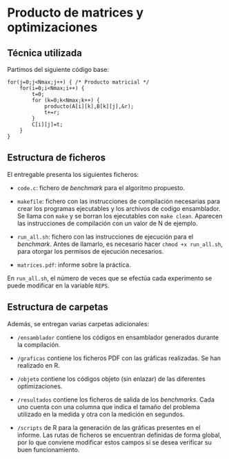 # Producto de matrices y optimizaciones

## Técnica utilizada

Partimos del siguiente código base:

```{c}
for(j=0;j<Nmax;j++) { /* Producto matricial */
	for(i=0;i<Nmax;i++) {
		t=0;
		for (k=0;k<Nmax;k++) {
			producto(A[i][k],B[k][j],&r);
			t+=r; 
		}
		C[i][j]=t; 
	} 
}
```

## Estructura de ficheros

El entregable presenta los siguientes ficheros:

- `code.c`: fichero de _benchmark_ para el algoritmo propuesto.

- `makefile`: fichero con las instrucciones de compilación necesarias para crear los programas ejecutables y los archivos
de codigo ensamblador. Se llama con `make` y se borran los ejecutables con `make clean`. Aparecen las instrucciones de
compilación con un valor de N de ejemplo. 

- `run_all.sh`: fichero con las instrucciones de ejecución para el _benchmark_. Antes de llamarlo, es necesario hacer
`chmod +x run_all.sh`, para otorgar los permisos de ejecución necesarios.

- `matrices.pdf`: informe sobre la práctica.

En `run_all.sh`, el número de veces que se efectúa cada experimento se puede modificar en la variable `REPS`.

## Estructura de carpetas

Además, se entregan varias carpetas adicionales:

- `/ensamblador` contiene los códigos en ensamblador generados durante la compilación.

- `/graficas` contiene los ficheros PDF con las gráficas realizadas. Se han realizado en R.

- `/objeto` contiene los códigos objeto (sin enlazar) de las diferentes optimizaciones.

- `/resultados` contiene los ficheros de salida de los _benchmarks_. Cada uno cuenta con una columna que indica el tamaño del
problema utilizado en la medida y otra con la medición en segundos.

- `/scripts` de R para la generación de las gráficas presentes en el informe. Las rutas de ficheros se encuentran definidas de forma global,
por lo que conviene modificar estos campos si se desea verificar su buen funcionamiento.
